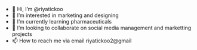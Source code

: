 - 👋 Hi, I’m @riyatickoo
- 👀 I’m interested in marketing and designing
- 🌱 I’m currently learning pharmaceuticals
- 💞️ I’m looking to collaborate on social media management and marketting projects 
- 📫 How to reach me via email riyatickoo2@gmail

<!---
riyatickoo/riyatickoo is a ✨ special ✨ repository because its `README.md` (this file) appears on your GitHub profile.
You can click the Preview link to take a look at your changes.
--->
